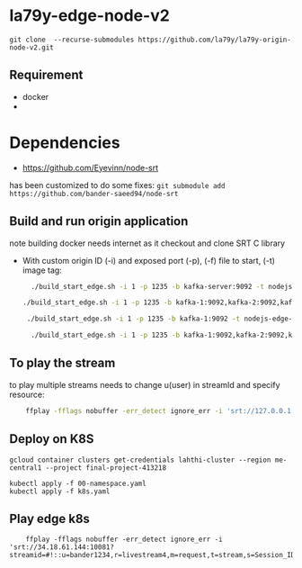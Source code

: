 # la79y-edge-node-v2
```git clone  --recurse-submodules https://github.com/la79y/la79y-origin-node-v2.git```


## Requirement
- docker
- 
# Dependencies
- https://github.com/Eyevinn/node-srt

has been customized to do some fixes:
`git submodule add https://github.com/bander-saeed94/node-srt`


## Build and run origin application
note building docker needs internet as it checkout and clone SRT C library
- With custom origin ID (-i) and exposed port (-p),  (-f) file to start, (-t) image tag:
  ```sh
    ./build_start_edge.sh -i 1 -p 1235 -b kafka-server:9092 -t nodejs-edge-rdkafka-v2 -f edge_docker_server_v2.js
  ```
    ```sh
    ./build_start_edge.sh -i 1 -p 1235 -b kafka-1:9092,kafka-2:9092,kafka-3:9092 -t nodejs-edge-rdkafka-v2 -f edge_docker_server_v2.js
  ```
   ```sh
    ./build_start_edge.sh -i 1 -p 1235 -b kafka-1:9092 -t nodejs-edge-rdkafka-v2 -f edge_docker_server_v2.js
  ```
  ```sh
    ./build_start_edge.sh -i 1 -p 1235 -b kafka-1:9092,kafka-2:9092,kafka-3:9092 -t nodejs-edge-rdkafka-v2 -f edge_docker_server_v2.js
  ```
## To play the stream

to play multiple streams needs to change u(user) in streamId and specify resource:
```sh
    ffplay -fflags nobuffer -err_detect ignore_err -i 'srt://127.0.0.1:1235?streamid=#!::u=bander1234,r=livestream4,m=request,t=stream,s=Session_ID'

```


## Deploy on K8S
```shell
gcloud container clusters get-credentials lahthi-cluster --region me-central1 --project final-project-413218
```
```shell
kubectl apply -f 00-namespace.yaml
kubectl apply -f k8s.yaml
```


## Play edge k8s
```shell
    ffplay -fflags nobuffer -err_detect ignore_err -i 'srt://34.18.61.144:10081?streamid=#!::u=bander1234,r=livestream4,m=request,t=stream,s=Session_ID'
```